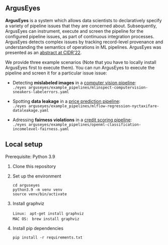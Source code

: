 ## ArgusEyes

**ArgusEyes** is a system which allows data scientists to declaratively specify a variety of pipeline issues that they are concerned about. Subsequently, ArgusEyes can instrument, execute and screen the pipeline for the configured pipeline issues, as part of continuous integration processes. ArgusEyes detects complex issues by tracking record-level provenance and understanding the semantics of operations in ML pipelines. ArgusEyes was presented as an [abstract at CIDR'22](https://ssc.io/pdf/arguseyes.pdf).

We provide three example scenarios (Note that you have to locally install ArgusEyes first to execute them). You can run ArgusEyes to execute the pipeline and screen it for a particular issue issue:

 - Detecting **mislabeled images** in a [computer vision pipeline](arguseyes/example_pipelines/mlinspect-computervision-sneakers.py): <br/> `./eyes arguseyes/example_pipelines/mlinspect-computervision-sneakers-labelerrors.yaml`
 
 
 - Spotting **data leakage** in a [price prediction pipeline](arguseyes/example_pipelines/mlflow-regression-nyctaxifare.py): <br/> `./eyes arguseyes/example_pipelines/mlflow-regression-nyctaxifare-dataleakage.yaml`
 
 
 - Adressing **fairness violations** in a [credit scoring pipeline](arguseyes/example_pipelines/openml-classification-incomelevel.py): <br/> `./eyes arguseyes/example_pipelines/openml-classification-incomelevel-fairness.yaml`

## Local setup

Prerequisite: Python 3.9

1. Clone this repository
2. Set up the environment

	`cd arguseyes` <br/>
	`python3.9 -m venv venv` <br/>
	`source venv/bin/activate` <br/>

3. Install graphviz

    `Linux: ` `apt-get install graphviz` <br/>
    `MAC OS: ` `brew install graphviz` <br/>
	
4. Install pip dependencies 

    `pip install -r requirements.txt` <br>
